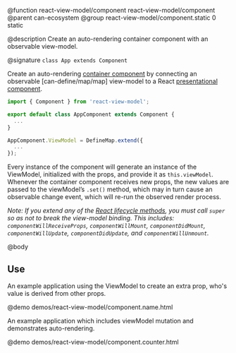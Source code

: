 @function react-view-model/component react-view-model/component
@parent can-ecosystem
@group react-view-model/component.static 0 static

@description Create an auto-rendering container component with an observable view-model.

@signature `class App extends Component`

Create an auto-rendering [container component](https://medium.com/@dan_abramov/smart-and-dumb-components-7ca2f9a7c7d0#.v9i90qbq8) by connecting an observable [can-define/map/map] view-model to a React [presentational component](https://medium.com/@dan_abramov/smart-and-dumb-components-7ca2f9a7c7d0#.v9i90qbq8).

```javascript
import { Component } from 'react-view-model';

export default class AppComponent extends Component {
  ...
}

AppComponent.ViewModel = DefineMap.extend({
  ...
});
```

Every instance of the component will generate an instance of the ViewModel, initialized with the props, and provide it as `this.viewModel`. Whenever the container component receives new props, the new values are passed to the viewModel’s `.set()` method, which may in turn cause an observable change event, which will re-run the observed render process.

_Note: If you extend any of the [React lifecycle methods](https://facebook.github.io/react/docs/react-component.html#the-component-lifecycle), you must call `super` so as not to break the view-model binding. This includes: `componentWillReceiveProps`, `componentWillMount`, `componentDidMount`, `componentWillUpdate`, `componentDidUpdate`, and `componentWillUnmount`._


@body

## Use

An example application using the ViewModel to create an extra prop, who's value is derived from other props.

@demo demos/react-view-model/component.name.html

An example application which includes viewModel mutation and demonstrates auto-rendering.

@demo demos/react-view-model/component.counter.html
